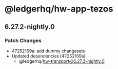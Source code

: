 # @ledgerhq/hw-app-tezos

## 6.27.2-nightly.0

### Patch Changes

- 47252169a: add dummy changesets
- Updated dependencies [47252169a]
  - @ledgerhq/hw-transport@6.27.2-nightly.0

